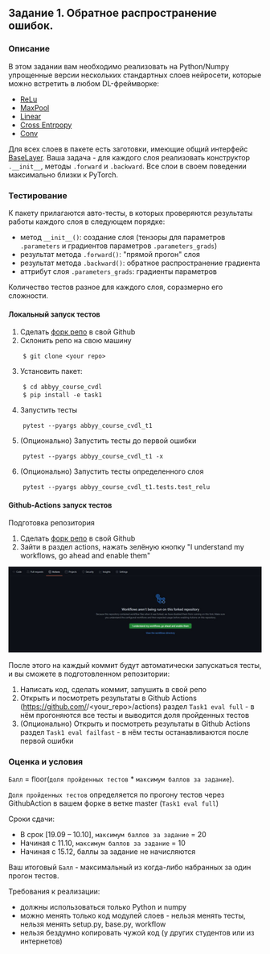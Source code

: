 ## Задание 1. Обратное распространение ошибок.

### Описание
В этом задании вам необходимо реализовать на Python/Numpy упрощенные версии нескольких стандартных слоев нейросети, которые можно встретить в любом DL-фреймворке:
* [ReLu](https://pytorch.org/docs/stable/generated/torch.nn.ReLU.html)
* [MaxPool](https://pytorch.org/docs/stable/generated/torch.nn.MaxPool2d.html)
* [Linear](https://pytorch.org/docs/stable/generated/torch.nn.Linear.html)
* [Cross Entrpopy](https://pytorch.org/docs/stable/generated/torch.nn.LogSoftmax.html#torch.nn.LogSoftmax)
* [Conv](https://pytorch.org/docs/stable/generated/torch.nn.Conv2d.html)

Для всех слоев в пакете есть заготовки, имеющие общий интерфейс [BaseLayer](../task1/abbyy_course_cvdl_t1/base.py). Ваша задача - для каждого слоя реализовать конструктор `.__init__`, методы `.forward` и `.backward`. Все слои в своем поведении максимально близки к PyTorch.

### Тестирование
К пакету прилагаются авто-тесты, в которых проверяются результаты работы каждого слоя в следующем порядке:
* метод `__init__()`: создание слоя (тензоры для параметров `.parameters` и градиентов параметров `.parameters_grads`)
* результат метода `.forward()`: "прямой прогон" слоя
* результат метода `.backward()`: обратное распространение градиента
* аттрибут слоя `.parameters_grads`: градиенты параметров

Количество тестов разное для каждого слоя, соразмерно его сложности.

#### Локальный запуск тестов
1. Сделать [форк репо](https://docs.github.com/en/get-started/quickstart/fork-a-repo) в свой Github
2. Склонить репо на свою машину
```
    $ git clone <your repo>
```
3. Установить пакет:
```
    $ cd abbyy_course_cvdl
    $ pip install -e task1
```
4. Запустить тесты
```
    pytest --pyargs abbyy_course_cvdl_t1

```
5. (Опционально) Запустить тесты до первой ошибки
```
    pytest --pyargs abbyy_course_cvdl_t1 -x

```
6. (Опционально) Запустить тесты определенного слоя
```
    pytest --pyargs abbyy_course_cvdl_t1.tests.test_relu

```


#### Github-Actions запуск тестов
Подготовка репозитория
1. Сделать [форк репо](https://docs.github.com/en/get-started/quickstart/fork-a-repo) в свой Github
2. Зайти в раздел actions, нажать зелёную кнопку "I understand my workflows, go ahead and enable them"

!["Button"](assets/EnableActions.jpg "Button")

После этого на каждый коммит будут автоматически запускаться тесты, и вы сможете в подготовленном репозитории:
1. Написать код, сделать коммит, запушить в свой репо
2. Открыть и посмотреть результаты в Github Actions (https://github.com/<you>/<your_repo>/actions) раздел `Task1 eval full` - в нём прогоняются все тесты и выводится доля пройденных тестов
2. (Опционально) Открыть и посмотреть результаты в Github Actions раздел `Task1 eval failfast` - в нём тесты останавливаются после первой ошибки


### Оценка и условия
`Балл` = floor(`доля пройденных тестов` * `максимум баллов за задание`).

`Доля пройденных тестов` определяется по прогону тестов через GithubAction в вашем форке в ветке master (`Task1 eval full`)

Сроки сдачи:
- В срок [19.09 – 10.10], `максимум баллов за задание` = 20
- Начиная с 11.10, `максимум баллов за задание` = 10
- Начиная с 15.12, баллы за задание не начисляются

Ваш итоговый `Балл` - максимальный из когда-либо набранных за один прогон тестов.

Требования к реализации:
- должны использоватьcя только Python и numpy
- можно менять только код модулей слоев - нельзя менять тесты, нельзя менять setup.py, base.py, workflow
- нельзя бездумно копировать чужой код (у других студентов или из интернетов)
